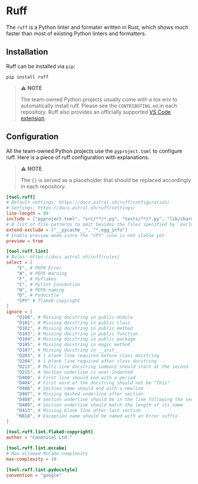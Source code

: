 # Ruff

The `ruff` is a Python linter and formater written in Rust, which shows much
faster than most of existing Python linters and formatters.

## Installation

Ruff can be installed via `pip`:

```shell
pip install ruff
```

> ⚠️ **NOTE**
>
> The team-owned Python projects usually come with a tox env to automatically
> install ruff. Please see the `CONTRIBUTING.md` in each repository.
> Ruff also provides an officially
> supported [VS Code extension](https://github.com/astral-sh/ruff-vscode).

## Configuration

All the team-owned Python projects use the `pyproject.toml` to configure ruff.
Here is a piece of ruff configuration with explanations.

> ⚠️ **NOTE**
>
> The `{}` is served as a placeholder that should be replaced accordingly in
> each repository.

```toml
[tool.ruff]
# Default settings: https://docs.astral.sh/ruff/configuration/
# Settings: https://docs.astral.sh/ruff/settings/
line-length = 99
include = ["pyproject.toml", "src/**/*.py", "tests/**/*.py", "lib/charms/{lib folder}/**/*.py"]
# A list of file patterns to omit besides the files specified by `exclude`
extend-exclude = ["__pycache__", "*.egg_info"]
# Enable preview mode since the "CPY" rule is not stable yet
preview = true

[tool.ruff.lint]
# Rules: https://docs.astral.sh/ruff/rules/
select = [
    "E", # PEP8 Error
    "W", # PEP8 Warning
    "F", # Pyflakes
    "C", # Pylint Convention
    "N", # PEP8-naming
    "D", # Pydocstle
    "CPY" # flake8-copyright
]
ignore = [
    "D100", # Missing docstring in public module
    "D101", # Missing docstring in public class
    "D102", # Missing docstring in public method
    "D103", # Missing docstring in public function
    "D104", # Missing docstring in public package
    "D105", # Missing docstring in magic method
    "D107", # Missing docstring in __init__
    "D203", # 1 blank line required before class docstring
    "D204", # 1 blank line required after class docstring
    "D213", # Multi-line docstring summary should start at the second line
    "D215", # Section underline is over-indented
    "D400", # First line should end with a period
    "D404", # First word of the docstring should not be "This"
    "D406", # Section name should end with a newline
    "D407", # Missing dashed underline after section
    "D408", # Section underline should be in the line following the section's name
    "D409", # Section underline should match the length of its name
    "D413", # Missing blank line after last section
    "N818", # Exception name should be named with an Error suffix
]

[tool.ruff.lint.flake8-copyright]
author = "Canonical Ltd."

[tool.ruff.lint.mccabe]
# Max allowed McCabe complexity
max-complexity = 10

[tool.ruff.lint.pydocstyle]
convention = "google"
```
